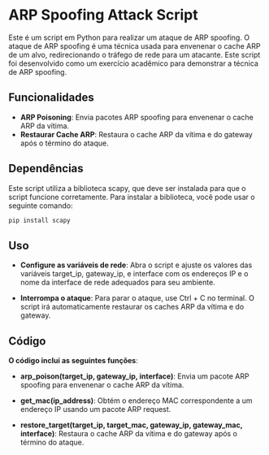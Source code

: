 # ARP Spoofing Attack Script

Este é um script em Python para realizar um ataque de ARP spoofing. O ataque de ARP spoofing é uma técnica usada para envenenar o cache ARP de um alvo, redirecionando o tráfego de rede para um atacante. Este script foi desenvolvido como um exercício acadêmico para demonstrar a técnica de ARP spoofing.

## Funcionalidades
- **ARP Poisoning**: Envia pacotes ARP spoofing para envenenar o cache ARP da vítima.
- **Restaurar Cache ARP**: Restaura o cache ARP da vítima e do gateway após o término do ataque.

## Dependências
Este script utiliza a biblioteca scapy, que deve ser instalada para que o script funcione corretamente. Para instalar a biblioteca, você pode usar o seguinte comando:

```bash
pip install scapy
```
## Uso
- **Configure as variáveis de rede**: Abra o script e ajuste os valores das variáveis target_ip, gateway_ip, e interface com os endereços IP e o nome da interface de rede adequados para seu ambiente.

- **Interrompa o ataque**: Para parar o ataque, use Ctrl + C no terminal. O script irá automaticamente restaurar os caches ARP da vítima e do gateway.

## Código
**O código inclui as seguintes funções**:

- **arp_poison(target_ip, gateway_ip, interface)**: Envia um pacote ARP spoofing para envenenar o cache ARP da vítima.

- **get_mac(ip_address)**: Obtém o endereço MAC correspondente a um endereço IP usando um pacote ARP request.

- **restore_target(target_ip, target_mac, gateway_ip, gateway_mac, interface)**: Restaura o cache ARP da vítima e do gateway após o término do ataque.
